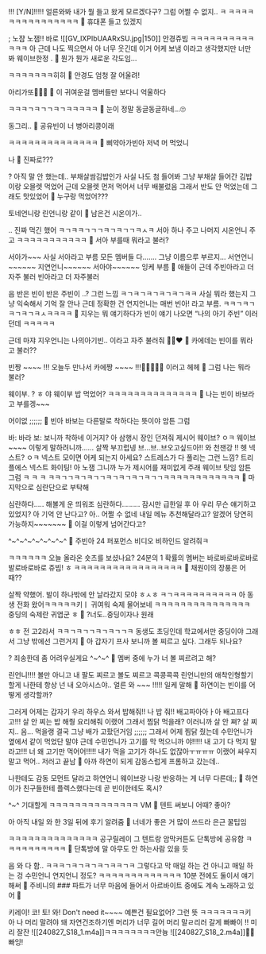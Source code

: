 !!!
[Y/N]!!!!!
얼른와봐
내가 뭘 들고 왔게
모르겠다구?
그럼 어쩔 수 없지..
ㅋ
ㅋㅋㅋㅋㅋㅋㅋㅋㅋㅋㅋㅋㅋㅋㅋ
🫧 휴대폰 들고 있겠지

; 노쟘
노잼!!
바로
![[GV_lXPIbUAARxSU.jpg|150]]
안경쥬빔
ㅋㅋㅋㅋㅋㅋㅋㅋㅋㅋㅋㅋㅋ
아 근데
나도 찍으면서
아 너무 웃긴데
이거 어케 보냄
이라고 생각했지만
너만 봐
웨이브한정
.
🫧 뭔가 뭔가 새로운 각도임...

ㅋㅋㅋㅋㅋㅋㅋ히히
🫧 안경도 엄청 잘 어울려!

아리가또🤍🤍🤍
🫧 이 귀여운걸 멤버들만 보다니 억울하다

ㅋㅋㅋㄱㅋㄱㄱㅋㄱㅋㅋㅋㅋㅋ
🫧 눈이 정말 동글동글하네...🙄

동그리..
🫧 공유빈이 너 병아리콩이래

ㅋㅋㅋㅋㅋㅋㅋㅋㅋㅋㅋㅋㅋㅋ
🫧 삐약아가빈아 저녁 머 먹었니

나
🫧 진짜로???

? 아직 말 안 했는데..
부채살쌈김밥인가
사실 나도 첨 들어봐
그냥 부채살 들어간 김밥
이랑 오믈렛 먹었어
근데 오믈렛 먼저 먹어서 너무 배불렀음
그래서 반도 안 먹었는데
그래도 맛있었어
🫧 누구랑 먹었어???

토네언니랑 린언니랑 같이
🫧 남은건 시온이가..

.. 진짜 먹긴 했어
ㅋㄱㅋㅋㄱㄱㄱㅋㄱㅋㄱㄱㅋㅅㅋ
서아 하나 주고
나머지 시온언니 주고
ㅋㅋㅋㅋㅋㅋㅋㅋㅋㅋㅋ
🫧 서아 부를때 뭐라고 불러?

서아가~~~
사실 서아라고 부름
모든 멤버들 다…….
그냥 이름으루 부르지…
서연언니~~~~~~
지연언니~~~~~~
서아야~~~~~~
잉케 부름
🫧 애들이 근데 주빈아라고 더 자주 불러 빈아라고 더 자주불러

음
반은 빈이
반은 주빈이
..? 그런 느낌
ㅋㄱㅋㄱㅋㄱㅋㄱㅋㄱㅋㅋ
사실 뭐라 했는지
그냥 익숙해서 기억 잘 안나
근데 정확한 건
연지언니는 매번
빈아!
라고 부름.
ㅋㅋㄱㅋㄱㅋㄱㅋㄱㅋㅅㅋㅋㅋㅋ
🫧 지우는 뭐 얘기하다가 빈이 얘기 나오면 “나의 아기 주빈” 이러던데 ㅋㅋㅋㅋㅋ

근데 마쟈
지우언니는 나의아기빈..
이라고 자주 불러줘
🥹🤍❤️
🫧 카에데는 빈이를 뭐라고 불러??

빈짱 ~~~~ !!!
오늘두 만나서 
카에짱 ~~~~ !!!🤍🤍🤍🤍🤍
이러고
헤헤
🫧 그럼 나는 뭐라 불러?

웨이부.
? ㅎ
야 웨이부
밥 먹었어?
ㅋㅋㅋㅋㅋㅋㅋㅋㅋㅋㅋㅋㅋㅋ
🫧 나는 빈이 바보라고 부를겡~~~

어이없
;;;;;;
🫧 빈아 바보는 다른말로 착하다는 뜻이야 암튼 그럼

바: 바라
보: 보니까 착하네
이거지?
아 삼행시 장인
던져줘
제시어
웨이브?
ㅇㅋ
웨이브~~~~
이렇게 말하려니까…… 살짝 부끄럽넹
브…브..브오고싶드아!!
와
천잰강
!!
헷
넥스트?
ㅇㅋ
넥스트 모이면 어케 되는지 아세요?
스트레스가 다 풀리는 그런 느낌?
트리플에스 넥스트 화이팅!
아 노잼
그니까 누가
제시어를 재미없게 주래
웨이브 탓임
암튼 그럼
ㅋ
ㅋ
ㅋ
ㅋㅋㄱㄱㅋㄱㅋㄱㄱㅋㄱㅋㄱㅋㄱㅋㄱㄱㅋㅋㅋㅋㅋㅋㅋㅋㅋㅋㅋㅋ
🫧 마지막으로 심란단으로 부탁해

심란하다…..
해볼게
운 띄워조
심란하다………
잠시만
급한일
후
아 우리 무슨 얘기하고 있었지?
아 기억 안 난다고?
아.. 어쩔 수 없네
내일 메뉴 추천해달라고?
알겠어 당연히 가능하지~~~~~~~
🫧 이걸 이렇게 넘어간다고?

^~^~^~^~^~^~^~^
🫧 주빈아 24 퍼포먼스 비디오 비하인드 알려줘ㅋ

ㅋㅋㅋㅋㅋㅋ
오늘 올라온 숏츠를 보셨나요?
24분의 1 확률의 멤버는 바로바로바로바로발로바로바로
쥬빔!
ㅎ
ㅋㅋㅋㅋㅋㅋㅋㅋㅋㅋㅋㅋㅋㅋㅋㅋㅋ
🫧 채원이의 장풍은 어때??

살짝 약했어.
발이 하나밖에 안 날라갔지 모야
ㅎㅅㅎ
ㅋㄱㅋㅋㅋㅋㅋㅋㅋㅋㅋㅋ
아
동생 전화 왔어ㅋㅋㅋㅋㅋ키ㅣ
귀여워
숙제 물어보네
ㅋㅋㅋㅋㅋㅋㅋㅋㅋㅋㅋㅋㅋㅋㅋ
중딩의 숙제란
귀엽군
ㅎ
🫧 ?너도..중딩이자나 원래

ㅎㅎ 전 고2라서
ㅋㅋㄱㅋㄱㄱㅋㄱㅋㄱㄱㅋ
동생도 초딩인데
학교에서만 중딩이야
그래서 그냥
밖에선
그런거지
🫧 아 갑자기 프사 보니까 볼 찌르고 싶다. 그래두 되나요?

?
죄송한데
좀 어려우실게요
^~^~^
🫧 멤버 중에 누가 너 볼 찌르려고 해?

린언니!!!!
볼만 아니고
내 팔도 찌르고
볼도 찌르고
콕콩콕콕
린언니만의
애착인형할기
할게
나한테 항상
넌 내 오아시스야..
얼른 와 ~~~ !!!!!
일케 말해
🫧 하연이는 빈이를 어떻게 생각할까?

그러게
어제는 갑자기 우리 하우스 와서
밥해줘!!
나 밥 줘!!
배고파아아ㅏ아
배고프다고!!!
살 안 찌는 밥 해줭
요리해줘
이랬어
그래서
찜닭 먹을래?
이러니까 
살 안 쪄?
살 찌지..
음… 먹을랭
결국 그냥 배가 고팠던거임
;;;;;;
그래서 어제 찜닭 줬는데
수민언니가 옆에서 같이 먹었단 말야
근데 수민언니가
고기를 막 먹으니까
야!!!!!
내 고기 다 먹지 말라고!!!
너 왜 고기만 먹어어!!!!!
내가 먹을 고기가 하나도 없잖아ㅜㅠㅠㅠ
이랬어
싸우지 말고 먹어..
저러고 끝남
🫧 아까 하연이 되게 감동스럽게 프롬하고 갔는데..

나한테도 감동 모먼트 달라고 하연언니
웨이브랑
나랑
반응하는 게 너무 다른데;;
🫧 하연이가 친구들한테 플렉스했다는데 곧 빈이한테도 혹시?

^~^ 기대할게
ㅋㅋㅋㅋㅋㅋㅋㅋㅋㅋㅋㅋㅋㅋ
VM
🫧 텐트 써보니 어때? 좋아?

아
아직
내일 와
한 3일 뒤에
후기 알려줌
🫧 너네가 좋은 거 많이 쓰드라 은근 꿀팁임

ㅋㅋㅋㅋㅋㅋㅋㅋㅋㅋㅋㅋㅋㅋ
공구릴레이
그 텐트랑
암막커튼도
단톡방에 공유함
ㅋㅋㅋㅋㅋㅋㅋㅋㅋㅋ
🫧 단톡방에 말 아무도 안 하는사람 있을 듯

음
와
다 함..
ㅋㅋㅋㄱㅋㄱㅋㄱㅋㄱㅋㅋㄱㅋ
그렇다고 막 매일 하는 건 아니고
매일 하는 겅
수민언니 연지언니 정도?
ㅋㅋㅋㅋㅋㅋㅋㅋㅋㅋㅋㅋㅋ
10분 전에도
둘이서 얘기해써
🫧 주비니의 ### 파트가 너무 마음에 들어서 아르바이트 중에도 계속 노래하고 있어 🤣

키레이! 코! 토! 와!
Don't need it~~~~
예쁜건 필요없어?
그런 뜻
ㅋㅋㅋㅋㅋㅋㅋ키
아
나
머리 말려야 돼
자연건조하기엔
머리가 너무 길어
머리 말ㄹ리러 갈게
빠빠이
!!
미리 잘잔
![[240827_S18_1.m4a]]ㅋㅋㅋㅋㅋㅋㅋㅋ안늉
![[240827_S18_2.m4a]]🤍🤍
빠잉!


















